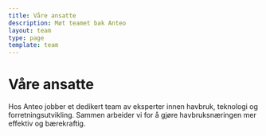 ```yaml
---
title: Våre ansatte
description: Møt teamet bak Anteo
layout: team
type: page
template: team
---
```


# Våre ansatte

Hos Anteo jobber et dedikert team av eksperter innen havbruk, teknologi og forretningsutvikling. Sammen arbeider vi for å gjøre havbruksnæringen mer effektiv og bærekraftig.
